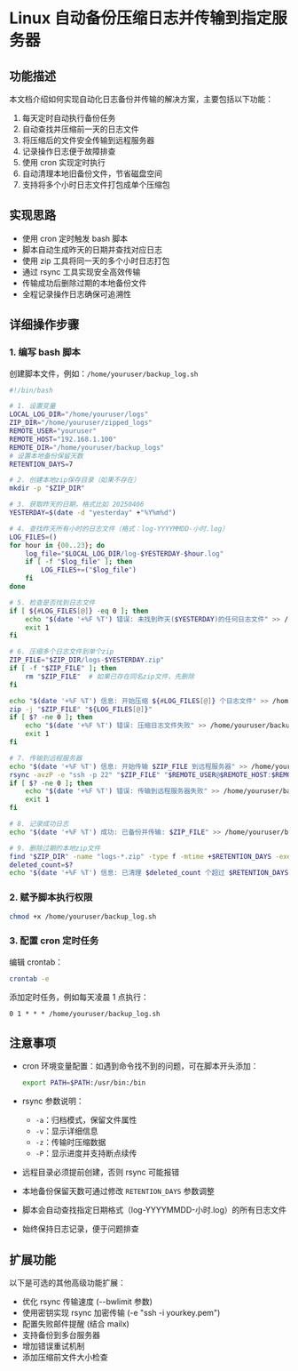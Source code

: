 # Linux 自动备份压缩日志并传输到指定服务器

## 功能描述

本文档介绍如何实现自动化日志备份并传输的解决方案，主要包括以下功能：

1. 每天定时自动执行备份任务
2. 自动查找并压缩前一天的日志文件
3. 将压缩后的文件安全传输到远程服务器
4. 记录操作日志便于故障排查
5. 使用 cron 实现定时执行
6. 自动清理本地旧备份文件，节省磁盘空间
7. 支持将多个小时日志文件打包成单个压缩包

## 实现思路

- 使用 cron 定时触发 bash 脚本
- 脚本自动生成昨天的日期并查找对应日志
- 使用 zip 工具将同一天的多个小时日志打包
- 通过 rsync 工具实现安全高效传输
- 传输成功后删除过期的本地备份文件
- 全程记录操作日志确保可追溯性

## 详细操作步骤

### 1. 编写 bash 脚本

创建脚本文件，例如：`/home/youruser/backup_log.sh`

```bash
#!/bin/bash

# 1. 设置变量
LOCAL_LOG_DIR="/home/youruser/logs"
ZIP_DIR="/home/youruser/zipped_logs"
REMOTE_USER="youruser"
REMOTE_HOST="192.168.1.100"
REMOTE_DIR="/home/youruser/backup_logs"
# 设置本地备份保留天数
RETENTION_DAYS=7

# 2. 创建本地zip保存目录（如果不存在）
mkdir -p "$ZIP_DIR"

# 3. 获取昨天的日期，格式比如 20250406
YESTERDAY=$(date -d "yesterday" +"%Y%m%d")

# 4. 查找昨天所有小时的日志文件（格式：log-YYYYMMDD-小时.log）
LOG_FILES=()
for hour in {00..23}; do
    log_file="$LOCAL_LOG_DIR/log-$YESTERDAY-$hour.log"
    if [ -f "$log_file" ]; then
        LOG_FILES+=("$log_file")
    fi
done

# 5. 检查是否找到日志文件
if [ ${#LOG_FILES[@]} -eq 0 ]; then
    echo "$(date '+%F %T') 错误: 未找到昨天($YESTERDAY)的任何日志文件" >> /home/youruser/backup_log_cron.log
    exit 1
fi

# 6. 压缩多个日志文件到单个zip
ZIP_FILE="$ZIP_DIR/logs-$YESTERDAY.zip"
if [ -f "$ZIP_FILE" ]; then
    rm "$ZIP_FILE"  # 如果已存在同名zip文件，先删除
fi

echo "$(date '+%F %T') 信息: 开始压缩 ${#LOG_FILES[@]} 个日志文件" >> /home/youruser/backup_log_cron.log
zip -j "$ZIP_FILE" "${LOG_FILES[@]}"
if [ $? -ne 0 ]; then
    echo "$(date '+%F %T') 错误: 压缩日志文件失败" >> /home/youruser/backup_log_cron.log
    exit 1
fi

# 7. 传输到远程服务器
echo "$(date '+%F %T') 信息: 开始传输 $ZIP_FILE 到远程服务器" >> /home/youruser/backup_log_cron.log
rsync -avzP -e "ssh -p 22" "$ZIP_FILE" "$REMOTE_USER@$REMOTE_HOST:$REMOTE_DIR/"
if [ $? -ne 0 ]; then
    echo "$(date '+%F %T') 错误: 传输到远程服务器失败" >> /home/youruser/backup_log_cron.log
    exit 1
fi

# 8. 记录成功日志
echo "$(date '+%F %T') 成功: 已备份并传输: $ZIP_FILE" >> /home/youruser/backup_log_cron.log

# 9. 删除过期的本地zip文件
find "$ZIP_DIR" -name "logs-*.zip" -type f -mtime +$RETENTION_DAYS -exec rm {} \;
deleted_count=$?
echo "$(date '+%F %T') 信息: 已清理 $deleted_count 个超过 $RETENTION_DAYS 天的本地备份文件" >> /home/youruser/backup_log_cron.log
```

### 2. 赋予脚本执行权限

```bash
chmod +x /home/youruser/backup_log.sh
```

### 3. 配置 cron 定时任务

编辑 crontab：

```bash
crontab -e
```

添加定时任务，例如每天凌晨 1 点执行：

```
0 1 * * * /home/youruser/backup_log.sh
```

## 注意事项

- cron 环境变量配置：如遇到命令找不到的问题，可在脚本开头添加：
  ```bash
  export PATH=$PATH:/usr/bin:/bin
  ```
  
- rsync 参数说明：
  - `-a`：归档模式，保留文件属性
  - `-v`：显示详细信息
  - `-z`：传输时压缩数据
  - `-P`：显示进度并支持断点续传

- 远程目录必须提前创建，否则 rsync 可能报错

- 本地备份保留天数可通过修改 `RETENTION_DAYS` 参数调整

- 脚本会自动查找指定日期格式（log-YYYYMMDD-小时.log）的所有日志文件

- 始终保持日志记录，便于问题排查

## 扩展功能

以下是可选的其他高级功能扩展：

- 优化 rsync 传输速度 (--bwlimit 参数)
- 使用密钥实现 rsync 加密传输 (-e "ssh -i yourkey.pem")
- 配置失败邮件提醒 (结合 mailx)
- 支持备份到多台服务器
- 增加错误重试机制
- 添加压缩前文件大小检查